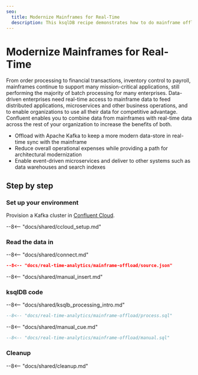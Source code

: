 ```yaml
---
seo:
  title: Modernize Mainframes for Real-Time
  description: This ksqlDB recipe demonstrates how to do mainframe offload
---
```


# Modernize Mainframes for Real-Time

From order processing to financial transactions, inventory control to payroll, mainframes continue to support many mission-critical applications, still performing the majority of batch processing for many enterprises.
Data-driven enterprises need real-time access to mainframe data to feed distributed applications, microservices and other business operations, and to enable organizations to use all their data for competitive advantage.
Confluent enables you to combine data from mainframes with real-time data across the rest of your organization to increase the benefits of both.

- Offload with Apache Kafka to keep a more modern data-store in real-time sync with the mainframe
- Reduce overall operational expenses while providing a path for architectural modernization
- Enable event-driven microservices and deliver to other systems such as data warehouses and search indexes

## Step by step

### Set up your environment

Provision a Kafka cluster in [Confluent Cloud](https://www.confluent.io/confluent-cloud/tryfree/?utm_source=github&utm_medium=ksqldb_recipes&utm_campaign=mainframe_offload).

--8<-- "docs/shared/ccloud_setup.md"

### Read the data in

--8<-- "docs/shared/connect.md"

```json
--8<-- "docs/real-time-analytics/mainframe-offload/source.json"
```

--8<-- "docs/shared/manual_insert.md"

### ksqlDB code

--8<-- "docs/shared/ksqlb_processing_intro.md"

```sql
--8<-- "docs/real-time-analytics/mainframe-offload/process.sql"
```

--8<-- "docs/shared/manual_cue.md"

```sql
--8<-- "docs/real-time-analytics/mainframe-offload/manual.sql"
```

### Cleanup

--8<-- "docs/shared/cleanup.md"
